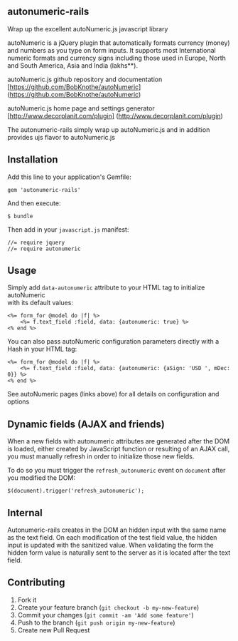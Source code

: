 ## autonumeric-rails

Wrap up the excellent autoNumeric.js javascript library

autoNumeric is a jQuery plugin that automatically formats currency (money) and numbers as you type on form inputs.
It supports most International numeric formats and currency signs including those used in Europe, North and 
South America, Asia and India (lakhs**).

autoNumeric.js github repository and documentation [https://github.com/BobKnothe/autoNumeric] (https://github.com/BobKnothe/autoNumeric)

autoNumeric.js home page and settings generator [http://www.decorplanit.com/plugin] (http://www.decorplanit.com/plugin)

The autonumeric-rails simply wrap up autoNumeric.js and in addition provides ujs flavor to autoNumeric.js

## Installation

Add this line to your application's Gemfile:

    gem 'autonumeric-rails'

And then execute:

    $ bundle

Then add in your `javascript.js` manifest:

    //= require jquery
    //= require autonumeric

## Usage

Simply add `data-autonumeric` attribute to your HTML tag to initialize autoNumeric  
with its default values:

    <%= form_for @model do |f| %>
        <%= f.text_field :field, data: {autonumeric: true} %>
    <% end %>

You can also pass autoNumeric configuration parameters directly with a Hash in your HTML tag:

    <%= form_for @model do |f| %>
        <%= f.text_field :field, data: {autonumeric: {aSign: 'USD ', mDec: 0}} %>
    <% end %>
    
See autoNumeric pages (links above) for all details on configuration and options

## Dynamic fields (AJAX and friends)

When a new fields with autonumeric attributes are generated after the DOM is loaded, either created by JavaScript
function or resulting of an AJAX call, you must manually refresh in order to initialize those new fields.

To do so you must trigger the `refresh_autonumeric` event on `document` after you modified the DOM:

    $(document).trigger('refresh_autonumeric');

## Internal

Autonumeric-rails creates in the DOM an hidden input with the same name as the text field.
On each modification of the test field value, the hidden input is updated with the sanitized value.
When validating the form the hidden form value is naturally sent to the server as it is located after the text field.
    
## Contributing

1. Fork it
2. Create your feature branch (`git checkout -b my-new-feature`)
3. Commit your changes (`git commit -am 'Add some feature'`)
4. Push to the branch (`git push origin my-new-feature`)
5. Create new Pull Request
